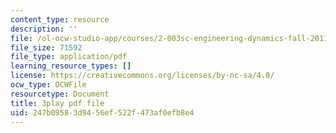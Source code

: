 ```yaml
---
content_type: resource
description: ''
file: /ol-ocw-studio-app/courses/2-003sc-engineering-dynamics-fall-2011/247b09583d9456ef522f473af0efb8e4_jROTMB142T0.pdf
file_size: 71592
file_type: application/pdf
learning_resource_types: []
license: https://creativecommons.org/licenses/by-nc-sa/4.0/
ocw_type: OCWFile
resourcetype: Document
title: 3play pdf file
uid: 247b0958-3d94-56ef-522f-473af0efb8e4
---
```

